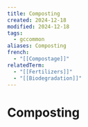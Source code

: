 ```yaml
---
title: Composting
created: 2024-12-18
modified: 2024-12-18
tags:
  - gccommon
aliases: Composting
french:
  - "[[Compostage]]"
relatedTerm:
  - "[[Fertilizers]]"
  - "[[Biodegradation]]"
---
```

# Composting
